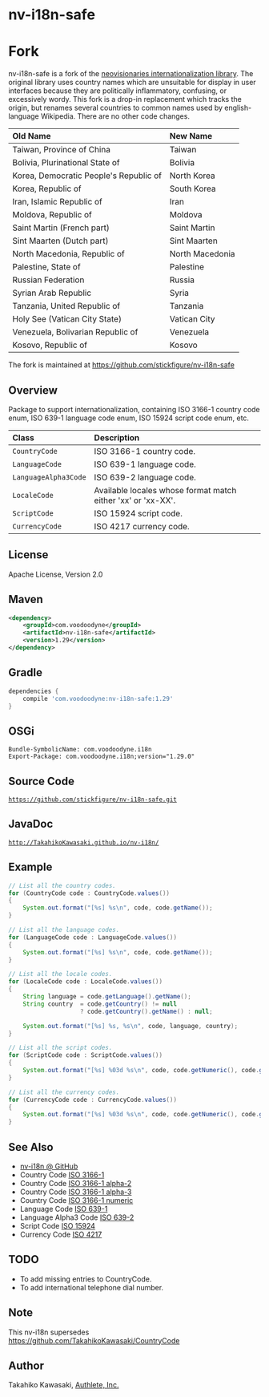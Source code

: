 nv-i18n-safe
=======

# Fork

nv-i18n-safe is a fork of the [neovisionaries internationalization library](https://github.com/TakahikoKawasaki/nv-i18n).
The original library uses country names which are unsuitable for display in user interfaces because they are
politically inflammatory, confusing, or excessively wordy. This fork is a drop-in replacement which tracks the origin,
but renames several countries to common names used by english-language Wikipedia. There are no other code changes.

| Old Name | New Name |
|:---------------------|:-------------------------------------------------------------|
| Taiwan, Province of China | Taiwan |
| Bolivia, Plurinational State of | Bolivia |
| Korea, Democratic People's Republic of | North Korea |
| Korea, Republic of | South Korea |
| Iran, Islamic Republic of | Iran |
| Moldova, Republic of | Moldova |
| Saint Martin (French part) | Saint Martin |
| Sint Maarten (Dutch part) | Sint Maarten |
| North Macedonia, Republic of | North Macedonia |
| Palestine, State of | Palestine |
| Russian Federation | Russia |
| Syrian Arab Republic | Syria |
| Tanzania, United Republic of | Tanzania |
| Holy See (Vatican City State) | Vatican City |
| Venezuela, Bolivarian Republic of | Venezuela |
| Kosovo, Republic of | Kosovo |

The fork is maintained at https://github.com/stickfigure/nv-i18n-safe

Overview
--------

Package to support internationalization, containing ISO 3166-1 country code enum,
ISO 639-1 language code enum, ISO 15924 script code enum, etc.

| Class                | Description                                                  |
|:---------------------|:-------------------------------------------------------------|
| `CountryCode`        | ISO 3166-1 country code.                                     |
| `LanguageCode`       | ISO 639-1 language code.                                     |
| `LanguageAlpha3Code` | ISO 639-2 language code.                                     |
| `LocaleCode`         | Available locales whose format match either 'xx' or 'xx-XX'. |
| `ScriptCode`         | ISO 15924 script code.                                       |
| `CurrencyCode`       | ISO 4217 currency code.                                      |


License
-------

  Apache License, Version 2.0


Maven
-----

```xml
<dependency>
    <groupId>com.voodoodyne</groupId>
    <artifactId>nv-i18n-safe</artifactId>
    <version>1.29</version>
</dependency>
```


Gradle
------

```gradle
dependencies {
    compile 'com.voodoodyne:nv-i18n-safe:1.29'
}
```


OSGi
----

    Bundle-SymbolicName: com.voodoodyne.i18n
    Export-Package: com.voodoodyne.i18n;version="1.29.0"


Source Code
-----------

  <code>https://github.com/stickfigure/nv-i18n-safe.git</code>


JavaDoc
-------

  <code>http://TakahikoKawasaki.github.io/nv-i18n/</code>


Example
-------

```java
// List all the country codes.
for (CountryCode code : CountryCode.values())
{
    System.out.format("[%s] %s\n", code, code.getName());
}

// List all the language codes.
for (LanguageCode code : LanguageCode.values())
{
    System.out.format("[%s] %s\n", code, code.getName());
}

// List all the locale codes.
for (LocaleCode code : LocaleCode.values())
{
    String language = code.getLanguage().getName();
    String country  = code.getCountry() != null
                    ? code.getCountry().getName() : null;

    System.out.format("[%s] %s, %s\n", code, language, country);
}

// List all the script codes.
for (ScriptCode code : ScriptCode.values())
{
    System.out.format("[%s] %03d %s\n", code, code.getNumeric(), code.getName());
}

// List all the currency codes.
for (CurrencyCode code : CurrencyCode.values())
{
    System.out.format("[%s] %03d %s\n", code, code.getNumeric(), code.getName());
}
```


See Also
--------

* [nv-i18n @ GitHub](https://github.com/TakahikoKawasaki/nv-i18n)
* Country Code [ISO 3166-1](http://en.wikipedia.org/wiki/ISO_3166-1)
* Country Code [ISO 3166-1 alpha-2](http://en.wikipedia.org/wiki/ISO_3166-1_alpha-2)
* Country Code [ISO 3166-1 alpha-3](http://en.wikipedia.org/wiki/ISO_3166-1_alpha-3)
* Country Code [ISO 3166-1 numeric](http://en.wikipedia.org/wiki/ISO_3166-1_numeric)
* Language Code [ISO 639-1](http://en.wikipedia.org/wiki/ISO_639-1)
* Language Alpha3 Code [ISO 639-2](http://en.wikipedia.org/wiki/ISO_639-2)
* Script Code [ISO 15924](http://en.wikipedia.org/wiki/ISO_15924)
* Currency Code [ISO 4217](http://en.wikipedia.org/wiki/ISO_4217)


TODO
----

* To add missing entries to CountryCode.
* To add international telephone dial number.


Note
----

This nv-i18n supersedes https://github.com/TakahikoKawasaki/CountryCode


Author
------

Takahiko Kawasaki, [Authlete, Inc.](https://www.authlete.com/)

